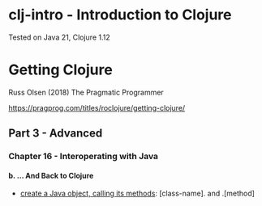 # clj-intro - Introduction to Clojure
Tested on Java 21, Clojure 1.12

# Getting Clojure
Russ Olsen (2018) The Pragmatic Programmer

https://pragprog.com/titles/roclojure/getting-clojure/

## Part 3 - Advanced

### Chapter 16 - Interoperating with Java
#### b. … And Back to Clojure
- [create a Java object, calling its methods](ch16/a/e1.clj): [class-name]. and .[method]  
